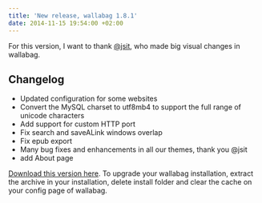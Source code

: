 ```yaml
---
title: 'New release, wallabag 1.8.1'
date: 2014-11-15 19:54:00 +02:00
---
```


For this version, I want to thank [@jsit](https://github.com/jsit), who made big visual changes in wallabag.

## Changelog
	
  * Updated configuration for some websites	
  * Convert the MySQL charset to utf8mb4 to support the full range of unicode characters
  * Add support for custom HTTP port
  * Fix search and saveALink windows overlap	
  * Fix epub export
  * Many bug fixes and enhancements in all our themes, thank you @jsit	
  * add About page

[Download this version here](http://wllbg.org/latest). To upgrade your wallabag installation, extract the archive in your installation, delete install folder and clear the cache on your config page of wallabag.
